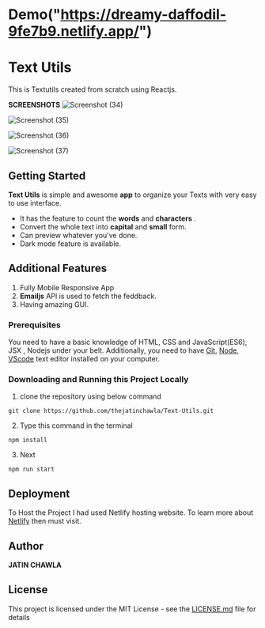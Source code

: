 # Demo("https://dreamy-daffodil-9fe7b9.netlify.app/")


# Text Utils

This is Textutils created from scratch using Reactjs.

**SCREENSHOTS**
![Screenshot (34)](https://user-images.githubusercontent.com/106448198/192109001-45eaa30a-3ba1-49b3-b74f-4ec870f72e2e.png)

![Screenshot (35)](https://user-images.githubusercontent.com/106448198/192109005-2f75e5b7-f973-47bf-8189-7bf7833ebae8.png)

![Screenshot (36)](https://user-images.githubusercontent.com/106448198/192109008-9fc8f0e9-d39e-4475-8614-35441b33242e.png)

![Screenshot (37)](https://user-images.githubusercontent.com/106448198/192109018-8e2b8c0d-0454-4576-a959-24daa72c133e.png)

## Getting Started

**Text Utils** is simple and awesome **app** to organize your Texts with very easy to use interface. 

- It has the feature to count the **words** and **characters** .
- Convert the whole text into **capital** and **small** form.
- Can preview whatever you've done.
- Dark mode feature is available.

## Additional Features

1. Fully Mobile Responsive App
2. **Emailjs** API is used to fetch the feddback.
3. Having amazing GUI.

### Prerequisites

You need to have a basic knowledge of HTML, CSS and JavaScript(ES6), JSX , Nodejs under your belt. Additionally, you need to have [Git](https://gist.github.com/derhuerst/1b15ff4652a867391f03), [Node](https://nodejs.org/en/), [VScode](https://code.visualstudio.com/download) text editor installed on your computer.

### Downloading and Running this Project Locally
1. clone the repository using below command
```
git clone https://github.com/thejatinchawla/Text-Utils.git
```
2. Type this command in the terminal
```
npm install
```
3. Next
```
npm run start
```

## Deployment

To Host the Project I had used Netlify hosting website. To learn more about [Netlify](https://www.netlify.com/) then must visit.

## Author

**JATIN CHAWLA**

## License

This project is licensed under the MIT License - see the [LICENSE.md](LICENSE.md) file for details
